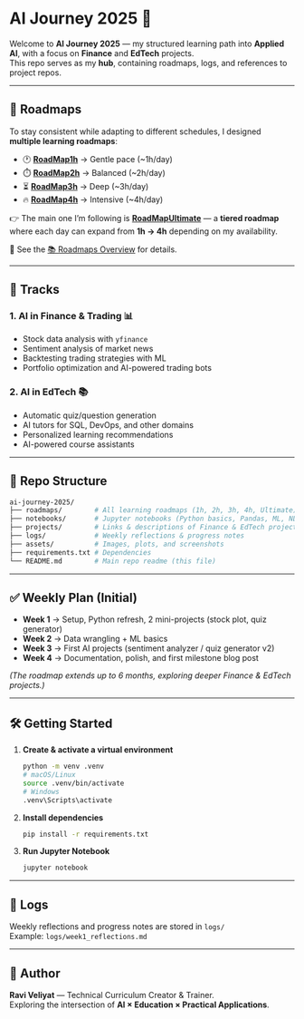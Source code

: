 # AI Journey 2025 🚀

Welcome to **AI Journey 2025** — my structured learning path into **Applied AI**, with a focus on **Finance** and **EdTech** projects.  
This repo serves as my **hub**, containing roadmaps, logs, and references to project repos.  

---

## 📌 Roadmaps  

To stay consistent while adapting to different schedules, I designed **multiple learning roadmaps**:  

- 🕐 **[RoadMap1h](./roadmaps/RoadMap1h.md)** → Gentle pace (~1h/day)  
- ⏱️ **[RoadMap2h](./roadmaps/RoadMap2h.md)** → Balanced (~2h/day)  
- ⏳ **[RoadMap3h](./roadmaps/RoadMap3h.md)** → Deep (~3h/day)  
- 🔥 **[RoadMap4h](./roadmaps/RoadMap4h.md)** → Intensive (~4h/day)  

👉 The main one I’m following is **[RoadMapUltimate](./roadmaps/RoadMapUltimate.md)** — a **tiered roadmap** where each day can expand from **1h → 4h** depending on my availability.  

📖 See the [📚 Roadmaps Overview](./roadmaps/README.md) for details.  

---

## 🌟 Tracks

### 1. AI in Finance & Trading 📊
- Stock data analysis with `yfinance`
- Sentiment analysis of market news
- Backtesting trading strategies with ML
- Portfolio optimization and AI-powered trading bots

### 2. AI in EdTech 📚
- Automatic quiz/question generation
- AI tutors for SQL, DevOps, and other domains
- Personalized learning recommendations
- AI-powered course assistants

---

## 📂 Repo Structure  

```bash
ai-journey-2025/
├── roadmaps/        # All learning roadmaps (1h, 2h, 3h, 4h, Ultimate)
├── notebooks/       # Jupyter notebooks (Python basics, Pandas, ML, NLP, etc.)
├── projects/        # Links & descriptions of Finance & EdTech projects
├── logs/            # Weekly reflections & progress notes
├── assets/          # Images, plots, and screenshots
├── requirements.txt # Dependencies
└── README.md        # Main repo readme (this file)
```

---

## ✅ Weekly Plan (Initial)

- **Week 1** → Setup, Python refresh, 2 mini-projects (stock plot, quiz generator)  
- **Week 2** → Data wrangling + ML basics  
- **Week 3** → First AI projects (sentiment analyzer / quiz generator v2)  
- **Week 4** → Documentation, polish, and first milestone blog post  

*(The roadmap extends up to 6 months, exploring deeper Finance & EdTech projects.)*

---

## 🛠️ Getting Started

1. **Create & activate a virtual environment**
   ```bash
   python -m venv .venv
   # macOS/Linux
   source .venv/bin/activate
   # Windows
   .venv\Scripts\activate
   ```

2. **Install dependencies**
   ```bash
   pip install -r requirements.txt
   ```

3. **Run Jupyter Notebook**
   ```bash
   jupyter notebook
   ```

---

## 📝 Logs
Weekly reflections and progress notes are stored in `logs/`  
Example: `logs/week1_reflections.md`

---

## 📖 Author
**Ravi Veliyat** — Technical Curriculum Creator & Trainer.  
Exploring the intersection of **AI × Education × Practical Applications**.
